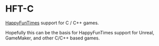 HFT-C
=====

[HappyFunTimes](http://docs.happyfuntimes.net) support for C / C++ games.

Hopefully this can be the basis for HappyFunTimes support for
Unreal, GameMaker, and other C/C++ based games.


